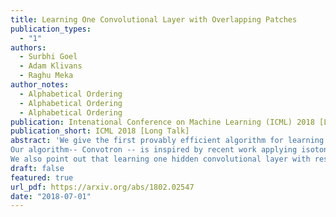 ```yaml
---
title: Learning One Convolutional Layer with Overlapping Patches
publication_types:
  - "1"
authors:
  - Surbhi Goel
  - Adam Klivans
  - Raghu Meka
author_notes:
  - Alphabetical Ordering
  - Alphabetical Ordering
  - Alphabetical Ordering
publication: Intenational Conference on Machine Learning (ICML) 2018 [Long Talk]
publication_short: ICML 2018 [Long Talk]
abstract: 'We give the first provably efficient algorithm for learning a one hidden layer convolutional network with respect to a general class of (potentially overlapping) patches. Additionally, our algorithm requires only mild conditions on the underlying distribution. We prove that our framework captures commonly used schemes from computer vision, including one-dimensional and two-dimensional "patch and stride" convolutions.
Our algorithm-- Convotron -- is inspired by recent work applying isotonic regression to learning neural networks. Convotron uses a simple, iterative update rule that is stochastic in nature and tolerant to noise (requires only that the conditional mean function is a one layer convolutional network, as opposed to the realizable setting). In contrast to gradient descent, Convotron requires no special initialization or learning-rate tuning to converge to the global optimum.
We also point out that learning one hidden convolutional layer with respect to a Gaussian distribution and just one disjoint patch P (the other patches may be arbitrary) is easy in the following sense: Convotron can efficiently recover the hidden weight vector by updating only in the direction of P.'
draft: false
featured: true
url_pdf: https://arxiv.org/abs/1802.02547
date: "2018-07-01"
---
```

